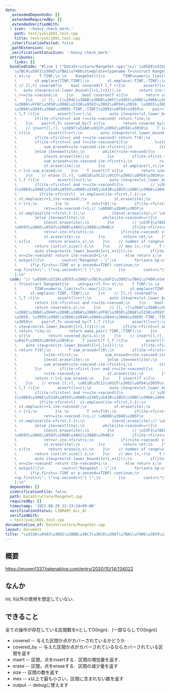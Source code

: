 ```yaml
---
data:
  _extendedDependsOn: []
  _extendedRequiredBy: []
  _extendedVerifiedWith:
  - icon: ':heavy_check_mark:'
    path: test/yuki1601.test.cpp
    title: test/yuki1601.test.cpp
  _isVerificationFailed: false
  _pathExtension: cpp
  _verificationStatusIcon: ':heavy_check_mark:'
  attributes:
    links: []
  bundledCode: "#line 1 \"DataStructure/RangeSet.cpp\"\n// \u9589\u533A\u9593\u306E\
    \u7BC4\u56F2\u3092\u7BA1\u7406\ntemplate<typename T>\nstruct RangeSet{\n    set<pair<T,T>>\
    \ st;\n    T TINF;\n \n    RangeSet(){\n        TINF=numeric_limits<T>::max()/2;\n\
    \        st.emplace(TINF,TINF);\n        st.emplace(-TINF,-TINF);\n    }\n   \
    \ // [l,r] covered?\n    bool covered(T l,T r){\n        assert(l<=r);\n     \
    \   auto ite=prev(st.lower_bound({l+1,l+1}));\n        return ite->first<=l and\
    \ r<=ite->second;\n    }\n    bool covered(T x){\n        return covered(x,x);\n\
    \    }\n    // [l, r]\u304C\u30AB\u30D0\u30FC\u3055\u308C\u3066\u3044\u308B\u306A\
    \u3089\uFF0C\u305D\u306E\u533A\u9593\u3092\u8FD4\u3059. \u3055\u308C\u3066\u3044\
    \u306A\u3044\u306A\u3089[-TINF,-TINF]\u3092\u8FD4\u3059\n    pair<T,T> covered_by(T\
    \ l,T r){\n        assert(l<=r);\n        auto ite=prev(st.lower_bound({l+1,l+1}));\n\
    \        if(ite->first<=l and r<=ite->second) return *ite;\n        return make_pair(-TINF,-TINF);\n\
    \    }\n    pair<T,T> covered_by(T x){\n        return covered_by(x,x);\n    }\n\
    \    // insert[l,r], \u5897\u52A0\u91CF\u3092\u8FD4\u3059\n    T insert(T l,T\
    \ r){\n        assert(l<=r);\n        auto ite=prev(st.lower_bound({l+1,l+1}));\n\
    \        if(ite->first<=l and r<=ite->second) return T(0);\n        T sum_erased=T(0);\n\
    \        if(ite->first<=l and l<=ite->second+1){\n            l=ite->first;\n\
    \            sum_erased+=ite->second-ite->first+1;\n            ite=st.erase(ite);\n\
    \        }else ite=next(ite);\n        while(r>ite->second){\n            sum_erased+=ite->second-ite->first+1;\n\
    \            ite=st.erase(ite);\n        }\n        if(ite->first-1<=r and r<=ite->second){\n\
    \            sum_erased+=ite->second-ite->first+1;\n            r=ite->second;\n\
    \            st.erase(ite);\n        }\n        st.emplace(l,r);\n        return\
    \ r-l+1-sum_erased;\n    }\n    T insert(T x){\n        return insert(x,x);\n\
    \    }\n    // erase [l,r], \u6E1B\u5C11\u91CF\u3092\u8FD4\u3059\n    T erase(T\
    \ l,T r){\n        assert(l<=r);\n        auto ite=prev(st.lower_bound({l+1,l+1}));\n\
    \        if(ite->first<=l and r<=ite->second){\n            // \u5B8C\u5168\u306B\
    1\u3064\u306E\u533A\u9593\u306B\u5305\u542B\u3055\u308C\u3066\u3044\u308B\n  \
    \          if(ite->first<l)  st.emplace(ite->first,l-1);\n            if(r<ite->second)\
    \ st.emplace(r+1,ite->second);\n            st.erase(ite);\n            return\
    \ r-l+1;\n        }\n \n        T ret=T(0);\n        if(ite->first<=l and l<=ite->second){\n\
    \            ret+=ite->second-l+1;// \u6D88\u3048\u305F\n            if(ite->first<l)\
    \ st.emplace(ite->first,l-1);\n            ite=st.erase(ite);// \u6B21\u3078\n\
    \        }else ite=next(ite);\n        while(ite->second<=r){\n            ret+=ite->second-ite->first+1;\n\
    \            ite=st.erase(ite);\n        }\n        // \u53F3\u7AEF\u304C\u533A\
    \u9593\u306E\u9593\u306B\u3042\u308B\u304B\n        if(ite->first<=r and r<=ite->second){\n\
    \            ret+=r-ite->first+1;\n            if(r<ite->second) st.emplace(r+1,ite->second);\n\
    \            st.erase(ite);\n        }\n        return ret;\n    }\n    T erase(T\
    \ x){\n        return erase(x,x);\n    }\n    // number of range\n    int size(){\n\
    \        return (int)st.size()-2;\n    }\n    // mex [x,~)\n    T mex(T x=0){\n\
    \        auto ite=prev(st.lower_bound({x+1,x+1}));\n        if(ite->first<=x and\
    \ x<=ite->second) return ite->second+1;\n        else return x;\n    }\n    void\
    \ output(){\n        cout<<\"RangeSet : \";\n        for(auto &p:st){\n      \
    \      if(p.first==-TINF or p.second==TINF) continue;\n            cout<<\"[\"\
    <<p.first<<\", \"<<p.second<<\"] \";\n        }\n        cout<<\"\\n\";\n    }\n\
    };\n"
  code: "// \u9589\u533A\u9593\u306E\u7BC4\u56F2\u3092\u7BA1\u7406\ntemplate<typename\
    \ T>\nstruct RangeSet{\n    set<pair<T,T>> st;\n    T TINF;\n \n    RangeSet(){\n\
    \        TINF=numeric_limits<T>::max()/2;\n        st.emplace(TINF,TINF);\n  \
    \      st.emplace(-TINF,-TINF);\n    }\n    // [l,r] covered?\n    bool covered(T\
    \ l,T r){\n        assert(l<=r);\n        auto ite=prev(st.lower_bound({l+1,l+1}));\n\
    \        return ite->first<=l and r<=ite->second;\n    }\n    bool covered(T x){\n\
    \        return covered(x,x);\n    }\n    // [l, r]\u304C\u30AB\u30D0\u30FC\u3055\
    \u308C\u3066\u3044\u308B\u306A\u3089\uFF0C\u305D\u306E\u533A\u9593\u3092\u8FD4\
    \u3059. \u3055\u308C\u3066\u3044\u306A\u3044\u306A\u3089[-TINF,-TINF]\u3092\u8FD4\
    \u3059\n    pair<T,T> covered_by(T l,T r){\n        assert(l<=r);\n        auto\
    \ ite=prev(st.lower_bound({l+1,l+1}));\n        if(ite->first<=l and r<=ite->second)\
    \ return *ite;\n        return make_pair(-TINF,-TINF);\n    }\n    pair<T,T> covered_by(T\
    \ x){\n        return covered_by(x,x);\n    }\n    // insert[l,r], \u5897\u52A0\
    \u91CF\u3092\u8FD4\u3059\n    T insert(T l,T r){\n        assert(l<=r);\n    \
    \    auto ite=prev(st.lower_bound({l+1,l+1}));\n        if(ite->first<=l and r<=ite->second)\
    \ return T(0);\n        T sum_erased=T(0);\n        if(ite->first<=l and l<=ite->second+1){\n\
    \            l=ite->first;\n            sum_erased+=ite->second-ite->first+1;\n\
    \            ite=st.erase(ite);\n        }else ite=next(ite);\n        while(r>ite->second){\n\
    \            sum_erased+=ite->second-ite->first+1;\n            ite=st.erase(ite);\n\
    \        }\n        if(ite->first-1<=r and r<=ite->second){\n            sum_erased+=ite->second-ite->first+1;\n\
    \            r=ite->second;\n            st.erase(ite);\n        }\n        st.emplace(l,r);\n\
    \        return r-l+1-sum_erased;\n    }\n    T insert(T x){\n        return insert(x,x);\n\
    \    }\n    // erase [l,r], \u6E1B\u5C11\u91CF\u3092\u8FD4\u3059\n    T erase(T\
    \ l,T r){\n        assert(l<=r);\n        auto ite=prev(st.lower_bound({l+1,l+1}));\n\
    \        if(ite->first<=l and r<=ite->second){\n            // \u5B8C\u5168\u306B\
    1\u3064\u306E\u533A\u9593\u306B\u5305\u542B\u3055\u308C\u3066\u3044\u308B\n  \
    \          if(ite->first<l)  st.emplace(ite->first,l-1);\n            if(r<ite->second)\
    \ st.emplace(r+1,ite->second);\n            st.erase(ite);\n            return\
    \ r-l+1;\n        }\n \n        T ret=T(0);\n        if(ite->first<=l and l<=ite->second){\n\
    \            ret+=ite->second-l+1;// \u6D88\u3048\u305F\n            if(ite->first<l)\
    \ st.emplace(ite->first,l-1);\n            ite=st.erase(ite);// \u6B21\u3078\n\
    \        }else ite=next(ite);\n        while(ite->second<=r){\n            ret+=ite->second-ite->first+1;\n\
    \            ite=st.erase(ite);\n        }\n        // \u53F3\u7AEF\u304C\u533A\
    \u9593\u306E\u9593\u306B\u3042\u308B\u304B\n        if(ite->first<=r and r<=ite->second){\n\
    \            ret+=r-ite->first+1;\n            if(r<ite->second) st.emplace(r+1,ite->second);\n\
    \            st.erase(ite);\n        }\n        return ret;\n    }\n    T erase(T\
    \ x){\n        return erase(x,x);\n    }\n    // number of range\n    int size(){\n\
    \        return (int)st.size()-2;\n    }\n    // mex [x,~)\n    T mex(T x=0){\n\
    \        auto ite=prev(st.lower_bound({x+1,x+1}));\n        if(ite->first<=x and\
    \ x<=ite->second) return ite->second+1;\n        else return x;\n    }\n    void\
    \ output(){\n        cout<<\"RangeSet : \";\n        for(auto &p:st){\n      \
    \      if(p.first==-TINF or p.second==TINF) continue;\n            cout<<\"[\"\
    <<p.first<<\", \"<<p.second<<\"] \";\n        }\n        cout<<\"\\n\";\n    }\n\
    };\n"
  dependsOn: []
  isVerificationFile: false
  path: DataStructure/RangeSet.cpp
  requiredBy: []
  timestamp: '2021-08-29 22:23:24+09:00'
  verificationStatus: LIBRARY_ALL_AC
  verifiedWith:
  - test/yuki1601.test.cpp
documentation_of: DataStructure/RangeSet.cpp
layout: document
title: "\u533A\u9593\u3092\u30BB\u30C3\u30C8\u3067\u7BA1\u7406\u3059\u308B\u3084\u3064"
---
```


## 概要  
https://mugen1337.hatenablog.com/entry/2020/10/14/134022  

## なんか  
int, ll以外の使用を想定していない．  

## できること  
全ての操作が存在している区間数をnとしてO(logn)．(一部ならしでO(logn))
- covered -- 与えた区間か点がカバーされているかどうか  
- covered_by -- 与えた区間か点がカバーされているならカバーされている区間を返す  
- insert -- 区間，点をinsertする．区間の増加量を返す．  
- erase -- 区間，点をeraseする．区間の減少量を返す  
- size -- 区間の数を返す  
- mex -- x以上で最も小さい，区間に含まれない数を返す  
- output -- debugに使えます  
